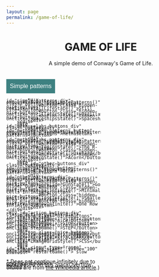 ```yaml
---
layout: page
permalink: /game-of-life/
---
```


<html>

<head>
<style>
/* Intro div*/
.intro-class
{
    text-align: center;
}

body
{
    background-color: #FFFFFF;
}

/* Game div */
:root
{
    --dead-color: #FFD8D8;
    --alive-color: #FF8686;
}
.game-class
{
    align: center;
}

/* Round grid */
.round-grid
{
    margin: 0vw auto;
    border-collapse: separate;
    border-spacing: 0.00vw;
}
.round-grid td
{
    background-clip: padding-box;
    border-radius: 5vw;
    background-color: var(--dead-color);
    color: var(--dead-color);
    border: 0.14vw solid var(--dead-color);
}
.round-grid td.clicked
{
    border-color: var(--alive-color);
    background-color: var(--alive-color);
}

/* Square grid */
.square-grid
{
    margin: 0vw auto;
    border-collapse: collapse;
    border-spacing: 0.08vw;
}
.square-grid td
{
    width: 0.12vw;
    height: 0.12vw;
    border: 0.10vw solid var(--dead-color);
}
.square-grid td.clicked
{
    background-color: var(--alive-color);
}

/* Settings div*/
.settings_div
{
    position: relative;
    overflow: hidden;
    width: all;
    height: 130vw;
}
.action-buttons-div
{
    text-align: right;
    float: right;
    width: 50%;
    display: inline;
    line-height: 4px;
}
.pattern-buttons-div
{
    text-align: left;
    float: left;
    width: 50%;
    line-height: 4px;
}
.nice-buttons
{
    background-color: #3E8181;
    color: white;
    padding: 1vw;
    font-size: 16px;
    border: none;
    cursor: pointer;
    display: auto;
}
.hidden-nice-buttons
{
    background-color: #7DA234;
    color: white;
    padding: 1vw;
    font-size: 16px;
    border: none;
    cursor: pointer;
    display: auto;
}
.nice-buttons:hover, .nice-buttons:focus
{
    background-color: #216868;
}
.nice-buttons:disabled
{
    background-color: #97C2C2;
    cursor: default;
}
.buttons-hidden-view
{
    position: relative;
    text-align: center;
    align-content: left;
    display: none;
    line-height: 4px;
}

/* Credits div*/
.credits-class
{
    position: relative;
    font-size: 80%;
    text-align: center;
    font-style: italic;
}
</style>

<center>
    <h1 class="post-title"><b>GAME OF LIFE</b></h1>
</center>

<script>
// Grid functions
var window_width = Math.max(document.documentElement.clientWidth, window.innerWidth || 0)
var window_height = Math.max(document.documentElement.clientHeight, window.innerHeight || 0)

var ncols = window_width/8;
var nrows = window_height/8;

var grid = clickableGrid(nrows,ncols,
    function(el,row,col,i)
    {
        el.className = el.className == 'clicked' ? 'unclicked' : 'clicked'
    });
var old_grid = clickableGrid(nrows,ncols,
    function(el,row,col,i)
    {
        el.className = el.className == 'clicked' ? 'unclicked' : 'clicked'
    });
grid.className = 'square-grid'
old_grid.className = 'square-grid'

var mouse_down = false;
function clickableGrid(rows, cols, callback)
{
    var grid = document.createElement('table');
    grid.className = 'grid';

    var i = 0;
    for (var r = 0; r < rows; ++r){
        var tr = grid.appendChild(document.createElement('tr'));
        for (var c = 0; c < cols; ++c)
        {
            var cell = tr.appendChild(document.createElement('td'));
            cell.className = 'unclicked'

            cell.addEventListener('click',(
                function(el,r,c,i)
                {
                    return function()
                    {
                        callback(el,r,c,i);
                    }
                })(cell,r,c,i),false);
            cell.addEventListener('mousedown', (
                function(el,r,c,i)
                {
                    return function()
                    {
                        mouse_down = true;
                    }
                })(cell,r,c,i),false);
            cell.addEventListener('mouseup', (
                function(el,r,c,i)
                {
                    return function()
                    {
                        mouse_down = false;
                    }
                })(cell,r,c,i),false);
            cell.addEventListener('mouseenter',(
                function(el,r,c,i)
                {
                    return function()
                    {
                        if(mouse_down)
                            callback(el,r,c,i);
                    }
                })(cell,r,c,i),false);
        }
    }
    return grid;
}

function getLivingNeighbors(this_grid, index_i, index_j)
{
    var living = 0;

    for(var i = -1; i < 2; i++)
    {
        for(var j = -1; j < 2; j++)
        {
            if (i == 0 && j == 0)
                continue;

            these_rows = this_grid.rows[index_i+i]

            if(these_rows == undefined)
                continue;
            
            cell = these_rows.cells[index_j+j];

            if(cell == undefined)
                continue;
            
            if(cell.className == 'clicked')
                living++;
        }
    }

    return living
}

// Game functions
var iteraction = 0;
function playSimulation()
{
    old_grid.innerHTML = grid.innerHTML;

    for(var i = 0; i < nrows; i++)
    {
        for (var j = 0; j < ncols; j++)
        {
            game_cell = grid.rows[i].cells[j];

            // Check how many neighbors are alive
            living = getLivingNeighbors(old_grid, i, j);

            // GAME OF LIFE
            // From: https://en.wikipedia.org/wiki/Conway%27s_Game_of_Life
            // Obs.: Unclicked aka dead, clicked aka alive
            // 1. Any live cell with fewer than two live neighbours dies, as if caused by under-population.
            if(game_cell.className == 'clicked')
            {
                if(living < 2)
                    game_cell.className = 'unclicked';
            // 2. Any live cell with more than three live neighbours dies, as if by over-population.
                if(living > 3)
                    game_cell.className = 'unclicked'
            // 3. Any live cell with two or three live neighbours lives on to the next generation.
            }
            // 4. Any dead cell with exactly three live neighbours becomes a live cell, as if by reproduction.
            if(game_cell.className == 'unclicked' && living == 3)
                game_cell.className = 'clicked';
        }
    }

    iteraction++;
}

function startGame()
{
    var i = 0;
    start_button.disabled = true;
    stop_button.disabled = false;

    var sim_period = document.getElementById("sim_period_slider").value
    interval = setInterval(playSimulation, sim_period)
}

function stopGame()
{
    start_button.disabled = false;
    stop_button.disabled = true;
    clearInterval(interval);
}

function stepGame()
{
    playSimulation();
}

function restartGame()
{
    if (start_button.disabled)
    {
        stopGame();
        startGame();
    }
}

function changeGridStyle()
{
    grid.className = grid.className == 'square-grid' ? 'round-grid' : 'square-grid';
}

// Patterns

function randomState()
{
    for(var i = 0; i < nrows; i++)
    {
        for (var j = 0; j < ncols; j++)
        {
            random_cell = grid.rows[i].cells[j];

            if(Math.round(Math.random()) == 0)
                random_cell.className = 'unclicked';
            else
                random_cell.className = 'clicked';
        }
    }
}

function clearState()
{
    for(var i = 0; i < nrows; i++)
    {
        for (var j = 0; j < ncols; j++)
        {
            random_cell = grid.rows[i].cells[j];
            random_cell.className = 'unclicked';
        }
    }
}

function stillLifeState()
{
    clearState();

    // 4px square block
    random_i = Math.round(Math.random()*(nrows-2))
    random_j = Math.round(Math.random()*(ncols-2))

    grid.rows[random_i].cells[random_j].className = 'clicked';
    grid.rows[random_i+1].cells[random_j].className = 'clicked';
    grid.rows[random_i].cells[random_j+1].className = 'clicked';
    grid.rows[random_i+1].cells[random_j+1].className = 'clicked';

    // Beehive
    random_i = Math.round(Math.random()*(nrows-4))
    random_j = Math.round(Math.random()*(ncols-3))    

    grid.rows[random_i].cells[random_j+1].className = 'clicked';
    grid.rows[random_i].cells[random_j+2].className = 'clicked';
    grid.rows[random_i+1].cells[random_j].className = 'clicked';
    grid.rows[random_i+1].cells[random_j+3].className = 'clicked';
    grid.rows[random_i+2].cells[random_j+1].className = 'clicked';
    grid.rows[random_i+2].cells[random_j+2].className = 'clicked';

    // Loaf
    random_i = Math.round(Math.random()*(nrows-4))
    random_j = Math.round(Math.random()*(ncols-4))

    grid.rows[random_i].cells[random_j+1].className = 'clicked';
    grid.rows[random_i].cells[random_j+2].className = 'clicked';
    grid.rows[random_i+1].cells[random_j].className = 'clicked';
    grid.rows[random_i+1].cells[random_j+3].className = 'clicked';
    grid.rows[random_i+2].cells[random_j+1].className = 'clicked';
    grid.rows[random_i+2].cells[random_j+3].className = 'clicked';
    grid.rows[random_i+3].cells[random_j+2].className = 'clicked';

    // Boat
    random_i = Math.round(Math.random()*(nrows-4))
    random_j = Math.round(Math.random()*(ncols-4))

    grid.rows[random_i].cells[random_j].className = 'clicked';
    grid.rows[random_i].cells[random_j+1].className = 'clicked';
    grid.rows[random_i+1].cells[random_j].className = 'clicked';
    grid.rows[random_i+1].cells[random_j+2].className = 'clicked';
    grid.rows[random_i+2].cells[random_j+1].className = 'clicked';
}

function oscillatorState()
{
    clearState();

    // Blinker
    random_i = Math.round(Math.random()*(nrows-3))
    random_j = Math.round(Math.random()*(ncols-3))

    grid.rows[random_i].cells[random_j].className = 'clicked';
    grid.rows[random_i+1].cells[random_j].className = 'clicked';
    grid.rows[random_i+2].cells[random_j].className = 'clicked';

    // Toad
    random_i = Math.round(Math.random()*(nrows-4))
    random_j = Math.round(Math.random()*(ncols-4))    

    grid.rows[random_i+1].cells[random_j+1].className = 'clicked';
    grid.rows[random_i+1].cells[random_j+2].className = 'clicked';
    grid.rows[random_i+1].cells[random_j+3].className = 'clicked';
    grid.rows[random_i+2].cells[random_j].className = 'clicked';
    grid.rows[random_i+2].cells[random_j+1].className = 'clicked';
    grid.rows[random_i+2].cells[random_j+2].className = 'clicked';

    // Beacon
    random_i = Math.round(Math.random()*(nrows-4))
    random_j = Math.round(Math.random()*(ncols-4))

    grid.rows[random_i].cells[random_j].className = 'clicked';
    grid.rows[random_i].cells[random_j+1].className = 'clicked';
    grid.rows[random_i+1].cells[random_j].className = 'clicked';
    grid.rows[random_i+1].cells[random_j+1].className = 'clicked';
    
    grid.rows[random_i+2].cells[random_j+2].className = 'clicked';
    grid.rows[random_i+2].cells[random_j+3].className = 'clicked';
    grid.rows[random_i+3].cells[random_j+2].className = 'clicked';
    grid.rows[random_i+3].cells[random_j+3].className = 'clicked';

    // Pulsar
    random_i = Math.round(Math.random()*(nrows-13))
    random_j = Math.round(Math.random()*(ncols-13))

    grid.rows[random_i].cells[random_j+2].className = 'clicked';
    grid.rows[random_i].cells[random_j+3].className = 'clicked';
    grid.rows[random_i].cells[random_j+4].className = 'clicked';
    grid.rows[random_i].cells[random_j+8].className = 'clicked';
    grid.rows[random_i].cells[random_j+9].className = 'clicked';
    grid.rows[random_i].cells[random_j+10].className = 'clicked';

    grid.rows[random_i+2].cells[random_j].className = 'clicked';
    grid.rows[random_i+3].cells[random_j].className = 'clicked';
    grid.rows[random_i+4].cells[random_j].className = 'clicked';
    grid.rows[random_i+2].cells[random_j+5].className = 'clicked';
    grid.rows[random_i+3].cells[random_j+5].className = 'clicked';
    grid.rows[random_i+4].cells[random_j+5].className = 'clicked';
    grid.rows[random_i+2].cells[random_j+7].className = 'clicked';
    grid.rows[random_i+3].cells[random_j+7].className = 'clicked';
    grid.rows[random_i+4].cells[random_j+7].className = 'clicked';
    grid.rows[random_i+2].cells[random_j+12].className = 'clicked';
    grid.rows[random_i+3].cells[random_j+12].className = 'clicked';
    grid.rows[random_i+4].cells[random_j+12].className = 'clicked';

    grid.rows[random_i+5].cells[random_j+2].className = 'clicked';
    grid.rows[random_i+5].cells[random_j+3].className = 'clicked';
    grid.rows[random_i+5].cells[random_j+4].className = 'clicked';
    grid.rows[random_i+5].cells[random_j+8].className = 'clicked';
    grid.rows[random_i+5].cells[random_j+9].className = 'clicked';
    grid.rows[random_i+5].cells[random_j+10].className = 'clicked';

    grid.rows[random_i+7].cells[random_j+2].className = 'clicked';
    grid.rows[random_i+7].cells[random_j+3].className = 'clicked';
    grid.rows[random_i+7].cells[random_j+4].className = 'clicked';
    grid.rows[random_i+7].cells[random_j+8].className = 'clicked';
    grid.rows[random_i+7].cells[random_j+9].className = 'clicked';
    grid.rows[random_i+7].cells[random_j+10].className = 'clicked';

    grid.rows[random_i+8].cells[random_j].className = 'clicked';
    grid.rows[random_i+9].cells[random_j].className = 'clicked';
    grid.rows[random_i+10].cells[random_j].className = 'clicked';
    grid.rows[random_i+8].cells[random_j+5].className = 'clicked';
    grid.rows[random_i+9].cells[random_j+5].className = 'clicked';
    grid.rows[random_i+10].cells[random_j+5].className = 'clicked';
    grid.rows[random_i+8].cells[random_j+7].className = 'clicked';
    grid.rows[random_i+9].cells[random_j+7].className = 'clicked';
    grid.rows[random_i+10].cells[random_j+7].className = 'clicked';
    grid.rows[random_i+8].cells[random_j+12].className = 'clicked';
    grid.rows[random_i+9].cells[random_j+12].className = 'clicked';
    grid.rows[random_i+10].cells[random_j+12].className = 'clicked';

    grid.rows[random_i+12].cells[random_j+2].className = 'clicked';
    grid.rows[random_i+12].cells[random_j+3].className = 'clicked';
    grid.rows[random_i+12].cells[random_j+4].className = 'clicked';
    grid.rows[random_i+12].cells[random_j+8].className = 'clicked';
    grid.rows[random_i+12].cells[random_j+9].className = 'clicked';
    grid.rows[random_i+12].cells[random_j+10].className = 'clicked';

    // Pentadecathlon
    random_i = Math.round(Math.random()*(nrows-16))
    random_j = Math.round(Math.random()*(ncols-9))

    grid.rows[random_i+3].cells[random_j+4].className = 'clicked';
    grid.rows[random_i+3].cells[random_j+5].className = 'clicked';
    grid.rows[random_i+3].cells[random_j+6].className = 'clicked';
    grid.rows[random_i+4].cells[random_j+4].className = 'clicked';
    grid.rows[random_i+4].cells[random_j+6].className = 'clicked';
    grid.rows[random_i+5].cells[random_j+4].className = 'clicked';
    grid.rows[random_i+5].cells[random_j+5].className = 'clicked';
    grid.rows[random_i+5].cells[random_j+6].className = 'clicked';
    grid.rows[random_i+6].cells[random_j+4].className = 'clicked';
    grid.rows[random_i+6].cells[random_j+5].className = 'clicked';
    grid.rows[random_i+6].cells[random_j+6].className = 'clicked';
    grid.rows[random_i+7].cells[random_j+4].className = 'clicked';
    grid.rows[random_i+7].cells[random_j+5].className = 'clicked';
    grid.rows[random_i+7].cells[random_j+6].className = 'clicked';
    grid.rows[random_i+8].cells[random_j+4].className = 'clicked';
    grid.rows[random_i+8].cells[random_j+5].className = 'clicked';
    grid.rows[random_i+8].cells[random_j+6].className = 'clicked';
    grid.rows[random_i+9].cells[random_j+4].className = 'clicked';
    grid.rows[random_i+9].cells[random_j+6].className = 'clicked';
    grid.rows[random_i+10].cells[random_j+4].className = 'clicked';
    grid.rows[random_i+10].cells[random_j+5].className = 'clicked';
    grid.rows[random_i+10].cells[random_j+6].className = 'clicked';
}

function spaceshipsState()
{
    clearState();

    // Glider
    random_i = Math.round(Math.random()*(nrows-3))
    random_j = Math.round(Math.random()*(ncols-3))

    grid.rows[random_i].cells[random_j+1].className = 'clicked';
    grid.rows[random_i+1].cells[random_j+2].className = 'clicked';
    grid.rows[random_i+2].cells[random_j].className = 'clicked';
    grid.rows[random_i+2].cells[random_j+1].className = 'clicked';
    grid.rows[random_i+2].cells[random_j+2].className = 'clicked';
    

    // Lightweight spaceship (LWSS)
    random_i = Math.round(Math.random()*(nrows-4))
    random_j = Math.round(Math.random()*(ncols-5))    

    grid.rows[random_i].cells[random_j+1].className = 'clicked';
    grid.rows[random_i].cells[random_j+2].className = 'clicked';
    grid.rows[random_i].cells[random_j+3].className = 'clicked';
    grid.rows[random_i].cells[random_j+4].className = 'clicked';
    grid.rows[random_i+1].cells[random_j].className = 'clicked';
    grid.rows[random_i+1].cells[random_j+4].className = 'clicked';
    grid.rows[random_i+2].cells[random_j+4].className = 'clicked';
    grid.rows[random_i+3].cells[random_j].className = 'clicked';
    grid.rows[random_i+3].cells[random_j+3].className = 'clicked';
}

function rPentominoState()
{
    clearState();

    central_i = Math.round(nrows/2-1);
    central_j = Math.round(ncols/2-1);

    grid.rows[central_i].cells[central_j+1].className = 'clicked';
    grid.rows[central_i].cells[central_j+2].className = 'clicked';
    grid.rows[central_i+1].cells[central_j].className = 'clicked';
    grid.rows[central_i+1].cells[central_j+1].className = 'clicked';
    grid.rows[central_i+2].cells[central_j+1].className = 'clicked';
}

function diehardState()
{
    clearState();

    central_i = Math.round(nrows/2-2);
    central_j = Math.round(ncols/2-4);

    grid.rows[central_i].cells[central_j+6].className = 'clicked';
    grid.rows[central_i+1].cells[central_j].className = 'clicked';
    grid.rows[central_i+1].cells[central_j+1].className = 'clicked';
    grid.rows[central_i+2].cells[central_j+1].className = 'clicked';
    grid.rows[central_i+2].cells[central_j+5].className = 'clicked';
    grid.rows[central_i+2].cells[central_j+6].className = 'clicked';
    grid.rows[central_i+2].cells[central_j+7].className = 'clicked';
}

function acornState()
{
    clearState();

    central_i = Math.round(nrows/2-2);
    central_j = Math.round(ncols/2-4);

    grid.rows[central_i].cells[central_j+1].className = 'clicked';
    grid.rows[central_i+1].cells[central_j+3].className = 'clicked';
    grid.rows[central_i+2].cells[central_j].className = 'clicked';
    grid.rows[central_i+2].cells[central_j+1].className = 'clicked';
    grid.rows[central_i+2].cells[central_j+4].className = 'clicked';
    grid.rows[central_i+2].cells[central_j+5].className = 'clicked';
    grid.rows[central_i+2].cells[central_j+6].className = 'clicked';
}

function gosperGliderGunState()
{
    clearState();

    central_i = 1;
    central_j = 1;

    grid.rows[central_i].cells[central_j+24].className = 'clicked';
    grid.rows[central_i+1].cells[central_j+22].className = 'clicked';
    grid.rows[central_i+1].cells[central_j+24].className = 'clicked';

    grid.rows[central_i+2].cells[central_j+12].className = 'clicked';
    grid.rows[central_i+2].cells[central_j+13].className = 'clicked';
    grid.rows[central_i+2].cells[central_j+20].className = 'clicked';
    grid.rows[central_i+2].cells[central_j+21].className = 'clicked';
    grid.rows[central_i+2].cells[central_j+34].className = 'clicked';
    grid.rows[central_i+2].cells[central_j+35].className = 'clicked';

    grid.rows[central_i+3].cells[central_j+11].className = 'clicked';
    grid.rows[central_i+3].cells[central_j+15].className = 'clicked';
    grid.rows[central_i+3].cells[central_j+20].className = 'clicked';
    grid.rows[central_i+3].cells[central_j+21].className = 'clicked';
    grid.rows[central_i+3].cells[central_j+34].className = 'clicked';
    grid.rows[central_i+3].cells[central_j+35].className = 'clicked';

    grid.rows[central_i+4].cells[central_j].className = 'clicked';
    grid.rows[central_i+4].cells[central_j+1].className = 'clicked';
    grid.rows[central_i+4].cells[central_j+10].className = 'clicked';
    grid.rows[central_i+4].cells[central_j+16].className = 'clicked';
    grid.rows[central_i+4].cells[central_j+20].className = 'clicked';
    grid.rows[central_i+4].cells[central_j+21].className = 'clicked';

    grid.rows[central_i+5].cells[central_j].className = 'clicked';
    grid.rows[central_i+5].cells[central_j+1].className = 'clicked';
    grid.rows[central_i+5].cells[central_j+10].className = 'clicked';
    grid.rows[central_i+5].cells[central_j+14].className = 'clicked';
    grid.rows[central_i+5].cells[central_j+16].className = 'clicked';
    grid.rows[central_i+5].cells[central_j+17].className = 'clicked';
    grid.rows[central_i+5].cells[central_j+22].className = 'clicked';
    grid.rows[central_i+5].cells[central_j+24].className = 'clicked';

    grid.rows[central_i+6].cells[central_j+10].className = 'clicked';
    grid.rows[central_i+6].cells[central_j+16].className = 'clicked';
    grid.rows[central_i+6].cells[central_j+24].className = 'clicked';

    grid.rows[central_i+7].cells[central_j+11].className = 'clicked';
    grid.rows[central_i+7].cells[central_j+15].className = 'clicked';

    grid.rows[central_i+8].cells[central_j+12].className = 'clicked';
    grid.rows[central_i+8].cells[central_j+13].className = 'clicked';

}

function minimalInfinite()
{
    clearState();

    central_i = Math.round(nrows/2-3);
    central_j = Math.round(ncols/2-4);

    grid.rows[central_i].cells[central_j+6].className = 'clicked';
    grid.rows[central_i+1].cells[central_j+4].className = 'clicked';
    grid.rows[central_i+1].cells[central_j+6].className = 'clicked';
    grid.rows[central_i+1].cells[central_j+7].className = 'clicked';
    grid.rows[central_i+2].cells[central_j+4].className = 'clicked';
    grid.rows[central_i+2].cells[central_j+6].className = 'clicked';
    grid.rows[central_i+3].cells[central_j+4].className = 'clicked';
    grid.rows[central_i+4].cells[central_j+2].className = 'clicked';
    grid.rows[central_i+5].cells[central_j].className = 'clicked';
    grid.rows[central_i+5].cells[central_j+2].className = 'clicked';
}

function smallestInfinite()
{
    clearState();

    central_i = Math.round(nrows/2-2);
    central_j = Math.round(ncols/2-2);

    grid.rows[central_i].cells[central_j].className = 'clicked';
    grid.rows[central_i].cells[central_j+1].className = 'clicked';
    grid.rows[central_i].cells[central_j+2].className = 'clicked';
    grid.rows[central_i].cells[central_j+4].className = 'clicked';
    grid.rows[central_i+1].cells[central_j].className = 'clicked';
    grid.rows[central_i+2].cells[central_j+3].className = 'clicked';
    grid.rows[central_i+2].cells[central_j+4].className = 'clicked';
    grid.rows[central_i+3].cells[central_j+1].className = 'clicked';
    grid.rows[central_i+3].cells[central_j+2].className = 'clicked';
    grid.rows[central_i+3].cells[central_j+4].className = 'clicked';
    grid.rows[central_i+4].cells[central_j].className = 'clicked';
    grid.rows[central_i+4].cells[central_j+2].className = 'clicked';
    grid.rows[central_i+4].cells[central_j+4].className = 'clicked';

}

function oneRowInfinite()
{
    clearState();

    central_i = Math.round(nrows/2-2)
    central_j = Math.round(ncols/2-20)

    grid.rows[central_i].cells[central_j].className = 'clicked';
    grid.rows[central_i].cells[central_j+1].className = 'clicked';
    grid.rows[central_i].cells[central_j+2].className = 'clicked';
    grid.rows[central_i].cells[central_j+3].className = 'clicked';
    grid.rows[central_i].cells[central_j+4].className = 'clicked';
    grid.rows[central_i].cells[central_j+5].className = 'clicked';
    grid.rows[central_i].cells[central_j+6].className = 'clicked';
    grid.rows[central_i].cells[central_j+7].className = 'clicked';
    grid.rows[central_i].cells[central_j+9].className = 'clicked';
    grid.rows[central_i].cells[central_j+10].className = 'clicked';
    grid.rows[central_i].cells[central_j+11].className = 'clicked';
    grid.rows[central_i].cells[central_j+12].className = 'clicked';
    grid.rows[central_i].cells[central_j+13].className = 'clicked';
    grid.rows[central_i].cells[central_j+17].className = 'clicked';
    grid.rows[central_i].cells[central_j+18].className = 'clicked';
    grid.rows[central_i].cells[central_j+19].className = 'clicked';
    grid.rows[central_i].cells[central_j+26].className = 'clicked';
    grid.rows[central_i].cells[central_j+27].className = 'clicked';
    grid.rows[central_i].cells[central_j+28].className = 'clicked';
    grid.rows[central_i].cells[central_j+29].className = 'clicked';
    grid.rows[central_i].cells[central_j+30].className = 'clicked';
    grid.rows[central_i].cells[central_j+31].className = 'clicked';
    grid.rows[central_i].cells[central_j+32].className = 'clicked';
    grid.rows[central_i].cells[central_j+34].className = 'clicked';
    grid.rows[central_i].cells[central_j+35].className = 'clicked';
    grid.rows[central_i].cells[central_j+36].className = 'clicked';
    grid.rows[central_i].cells[central_j+37].className = 'clicked';
    grid.rows[central_i].cells[central_j+38].className = 'clicked';
}

/* When the user clicks on the button, 
  toggle between hiding and showing the dropdown content */
function showSimplePatterns()
{
    document.getElementById("simple_patterns_button").style.display = 'none';
    document.getElementById("simple_patterns_div").style.display = 'initial';
}

function hideSimplePatterns()
{
    document.getElementById("simple_patterns_button").style.display = 'initial';
    document.getElementById("simple_patterns_div").style.display = 'none';
}

function showMethuselahsPatterns()
{
    document.getElementById("methuselahs_patterns_button").style.display = 'none';
    document.getElementById("methuselahs_patterns_div").style.display = 'initial';
}

function hideMethuselahsPatterns()
{
    document.getElementById("methuselahs_patterns_button").style.display = 'initial';
    document.getElementById("methuselahs_patterns_div").style.display = 'none';
}

function showOtherPatterns()
{
    document.getElementById("other_patterns_button").style.display = 'none';
    document.getElementById("other_patterns_div").style.display = 'initial';
}

function hideOtherPatterns()
{
    document.getElementById("other_patterns_button").style.display = 'initial';
    document.getElementById("other_patterns_div").style.display = 'none';
}

// Window renderizing
window.onload = function()
{
    // Game division
    var div_game = document.getElementById('div_game')
    div_game.appendChild(grid);

    // Button division
    var div_buttons = document.getElementById('div_buttons')
    var start_button = document.getElementById('start_button')
    var stop_button = document.getElementById('stop_button')
    var interval = null;

    start_button.disabled = false;
    stop_button.disabled = true;
}

</script>
</head>

<body>

<div id="div_intro" class="intro-class">
A simple demo of Conway's Game of Life.
</div>
<br>
<div id="div_game" class="game-class">
</div>
<br>
<div class="settings_div">
    <div id="pattern_buttons_div" class="pattern-buttons-div">
        <div id="simple_buttons_div" class="buttons-div">
            <button id="simple_patterns_button" onmouseenter="showSimplePatterns()" class="nice-buttons">Simple patterns</button>

            <div id="simple_patterns_div" onmouseleave="hideSimplePatterns()" class="buttons-hidden-view">
                <button class="hidden-nice-buttons" onclick="stillLifeState()">Still Life</button>
                <button class="hidden-nice-buttons" onclick="oscillatorState()">Oscillators</button>
                <button class="hidden-nice-buttons" onclick="spaceshipsState()">Spaceships</button>
            </div>
        </div>
        <br>
        <div id="methuselahs_buttons_div" class="buttons-div">
            <button id="methuselahs_patterns_button" onmouseenter="showMethuselahsPatterns()" class="nice-buttons">Methuselahs patterns</button>
            
            <div id="methuselahs_patterns_div" onmouseleave="hideMethuselahsPatterns()" class="buttons-hidden-view">
                <button class="hidden-nice-buttons" onclick="rPentominoState()">The R-pentomino</button>
                <button class="hidden-nice-buttons" onclick="diehardState()">Diehard</button>
                <button class="hidden-nice-buttons" onclick="acornState()">Acorn</button>
            </div>
        </div>
        <br>
        <div id="other_buttons_div" class="buttons-div">
            <button id="other_patterns_button" onmouseenter="showOtherPatterns()" class="nice-buttons">Other patterns</button>
            
            <div id="other_patterns_div" onmouseleave="hideOtherPatterns()" class="buttons-hidden-view">
                <button class="hidden-nice-buttons" onclick="gosperGliderGunState()">Gosper Glider Gun</button>
                <button class="hidden-nice-buttons" onclick="minimalInfinite()">Minimal Cells Infinite*</button>
                <br>
                <button class="hidden-nice-buttons" onclick="smallestInfinite()">Smallest Area Infinite*</button>
                <button class="hidden-nice-buttons" onclick="oneRowInfinite()">One Row Infinite*</button>
            </div>
        </div>
    </div>

    <div id="action_buttons_div" class="action-buttons-div">
        <button class="nice-buttons" id="start_button" onclick="startGame()">START</button>
        <button class="nice-buttons" id="stop_button" onclick="stopGame()">STOP</button>
        <button class="nice-buttons" id="step_button" onclick="stepGame()">STEP</button>
        <br>
        <br>
        <button class="nice-buttons" onclick="randomState()">RANDOM</button>
        <button class="nice-buttons" onclick="clearState()">CLEAR</button>
        <button class="nice-buttons" id="style_button" onclick="changeGridStyle()">CSS</button>
        <br>
        <br>
        <br>
        fast <input type="range" id="sim_period_slider" value="100" max="1000" min="50" onchange="restartGame()"> slow
    </div>
</div>

<br>

<div id="credits_div" class="credits-class">
    * Does not continue infinitely due to grid size limitation.
    <br>
    (Grid based on <a href="http://stackoverflow.com/questions/9140101/creating-a-clickable-grid-in-a-web-browser">this StackOverflow thread</a>.)
    <br>
    (Rules are from <a href="https://en.wikipedia.org/wiki/Conway%27s_Game_of_Life">the Wikipedia article</a>.)
</div>

</body>

</html>